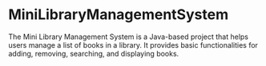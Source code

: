 # MiniLibraryManagementSystem
The Mini Library Management System is a Java-based project that helps users manage a list of books in a library. It provides basic functionalities for adding, removing, searching, and displaying books.
